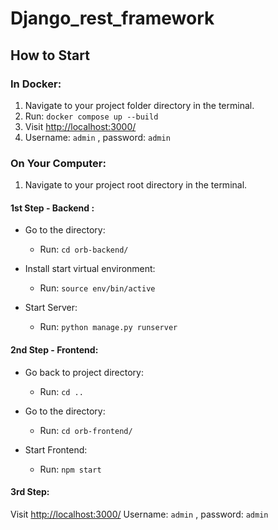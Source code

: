 # Django_rest_framework

## How to Start

### In Docker:

1. Navigate to your project folder directory in the terminal.
2. Run: `docker compose up --build`
3. Visit [http://localhost:3000/](http://localhost:3000/)
4. Username: `admin` , password: `admin`

### On Your Computer:

1. Navigate to your project root directory in the terminal.

#### 1st Step - Backend :

- Go to the directory:
  - Run: `cd orb-backend/`
  
- Install start virtual environment:
  - Run: `source env/bin/active`
  
- Start Server:
  - Run: `python manage.py runserver`
  
#### 2nd Step - Frontend:

- Go back to project directory:
  - Run: `cd ..`
    
- Go to the directory:
  - Run: `cd orb-frontend/`
  
- Start Frontend:
  - Run: `npm start`

#### 3rd Step:

Visit [http://localhost:3000/](http://localhost:3000/)
Username: `admin` , password: `admin`

